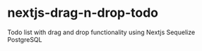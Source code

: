# nextjs-drag-n-drop-todo
 Todo list with drag and drop functionality using Nextjs Sequelize PostgreSQL
